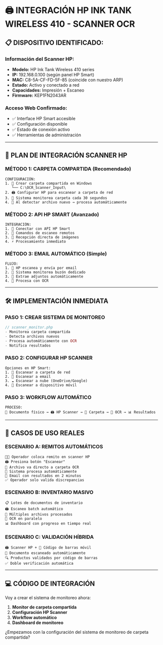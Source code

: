 # 🖨️ INTEGRACIÓN HP INK TANK WIRELESS 410 - SCANNER OCR

## 📋 **DISPOSITIVO IDENTIFICADO:**

### **Información del Scanner HP:**
- **Modelo:** HP Ink Tank Wireless 410 series
- **IP:** 192.168.0.100 (según panel HP Smart)
- **MAC:** C8-5A-CF-FD-5F-85 (coincide con nuestro ARP)
- **Estado:** Activo y conectado a red
- **Capacidades:** Impresión + Escaneo
- **Firmware:** KEP1FN2043AR

### **Acceso Web Confirmado:**
- ✅ Interface HP Smart accesible
- ✅ Configuración disponible
- ✅ Estado de conexión activo
- ✅ Herramientas de administración

---

## 🚀 **PLAN DE INTEGRACIÓN SCANNER HP**

### **MÉTODO 1: CARPETA COMPARTIDA (Recomendado)**
```
CONFIGURACIÓN:
1. 📁 Crear carpeta compartida en Windows
   └── C:\OCR_Scanner_Input\
2. 🖨️ Configurar HP para escanear a carpeta de red
3. 🤖 Sistema monitorea carpeta cada 30 segundos
4. 📄 Al detectar archivo nuevo → procesa automáticamente
```

### **MÉTODO 2: API HP SMART (Avanzado)**
```
INTEGRACIÓN:
1. 🔗 Conectar con API HP Smart
2. 📡 Comandos de escaneo remotos
3. 📄 Recepción directa de imágenes
4. ⚡ Procesamiento inmediato
```

### **MÉTODO 3: EMAIL AUTOMÁTICO (Simple)**
```
FLUJO:
1. 📧 HP escanea y envía por email
2. 📨 Sistema monitorea buzón dedicado
3. 📎 Extrae adjuntos automáticamente
4. 🔄 Procesa con OCR
```

---

## 🛠️ **IMPLEMENTACIÓN INMEDIATA**

### **PASO 1: CREAR SISTEMA DE MONITOREO**
```php
// scanner_monitor.php
- Monitorea carpeta compartida
- Detecta archivos nuevos
- Procesa automáticamente con OCR
- Notifica resultados
```

### **PASO 2: CONFIGURAR HP SCANNER**
```
Opciones en HP Smart:
1. 📁 Escanear a carpeta de red
2. 📧 Escanear a email
3. ☁️ Escanear a nube (OneDrive/Google)
4. 📱 Escanear a dispositivo móvil
```

### **PASO 3: WORKFLOW AUTOMÁTICO**
```
PROCESO:
📄 Documento físico → 🖨️ HP Scanner → 📁 Carpeta → 🤖 OCR → 📊 Resultados
```

---

## 🎯 **CASOS DE USO REALES**

### **ESCENARIO A: REMITOS AUTOMÁTICOS**
```
👨‍💼 Operador coloca remito en scanner HP
🖨️ Presiona botón "Escanear"
📁 Archivo va directo a carpeta OCR
🤖 Sistema procesa automáticamente
📧 Email con resultados en 2 minutos
✅ Operador solo valida discrepancias
```

### **ESCENARIO B: INVENTARIO MASIVO**
```
📋 Lotes de documentos de inventario
🖨️ Escaneo batch automático
📁 Múltiples archivos procesados
🔄 OCR en paralelo
📊 Dashboard con progreso en tiempo real
```

### **ESCENARIO C: VALIDACIÓN HÍBRIDA**
```
🖨️ Scanner HP + 📱 Código de barras móvil
📄 Documento escaneado automáticamente
🔍 Productos validados por código de barras
✅ Doble verificación automática
```

---

## 💻 **CÓDIGO DE INTEGRACIÓN**

Voy a crear el sistema de monitoreo ahora:

1. **Monitor de carpeta compartida**
2. **Configuración HP Scanner**
3. **Workflow automático**
4. **Dashboard de monitoreo**

¿Empezamos con la configuración del sistema de monitoreo de carpeta compartida?

